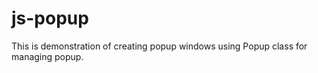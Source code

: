 js-popup
========

This is demonstration of creating popup windows using Popup class for managing popup.
